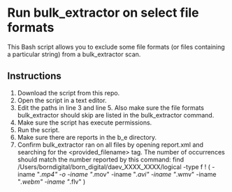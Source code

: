 # Run bulk_extractor on select file formats
This Bash script allows you to exclude some file formats (or files containing a particular string) from a bulk_extractor scan.

## Instructions

1. Download the script from this repo.
2. Open the script in a text editor.
3. Edit the paths in line 3 and line 5. Also make sure the file formats bulk_extractor should skip are listed in the bulk_extractor command.
4. Make sure the script has execute permissions.
5. Run the script.
6. Make sure there are reports in the b_e directory.
7. Confirm bulk_extractor ran on all files by opening report.xml and searching for the <provided_filename> tag. The number of occurrences should match the number reported by this command:
find /Users/borndigital/born_digital/daev_XXXX_XXXX/logical -type f ! \( -iname "*.mp4" -o -iname "*.mov" -iname "*.avi" -iname "*.wmv" -iname "*.webm" -iname "*.flv" \)
